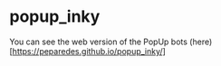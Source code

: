 # popup_inky

You can see the web version of the PopUp bots (here)[https://peparedes.github.io/popup_inky/] 
